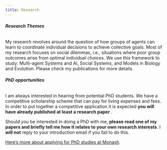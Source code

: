 ```yaml
---
title: Research
---
```


###### **Research Themes**

My research revolves around the question of how groups of agents can learn to coordinate individual decisions to achieve collective goals. Most of my research focuses on social dilemmas, i.e., situations where poor group outcomes arise from optimal individual choices. We use this framework to study: Multi-agent Systems and AI, Social Systems, and Models in Biology and Evolution. Please check my publications for more details.

###### **PhD opportunities**

I am always interested in hearing from potential PhD students. We have a competitive scholarship scheme that can pay for living expenses and fees. In order to put together a competitive application it is expected **you will have already published at least a research paper** .

 Should you be interested in doing a PhD with me, **please read one of my papers and briefly tell me how it relates to your own research interests**. I **will not** reply to your introduction email if you fail to do this.

[Here’s more about applying for PhD studies at Monash](http://www.infotech.monash.edu.au/research/degrees/prospective-students/how-to-apply.html). 
